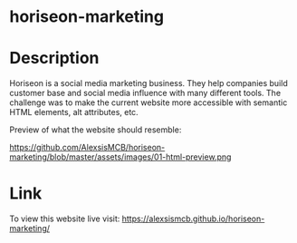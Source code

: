 # horiseon-marketing

# Description
Horiseon is a social media marketing business.
They help companies build customer base and social media influence with many different tools.
The challenge was to make the current website more accessible with semantic HTML elements,
alt attributes, etc.

Preview of what the website should resemble:

https://github.com/AlexsisMCB/horiseon-marketing/blob/master/assets/images/01-html-preview.png

# Link
To view this website live visit: https://alexsismcb.github.io/horiseon-marketing/

